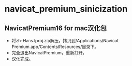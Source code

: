 # navicat_premium_sinicization
## NavicatPremium16 for mac汉化包
- 将zh-Hans.lproj.zip解压，拷贝到/Applications/Navicat Premium.app/Contents/Resources/目录下。
- 完全退出NavicatPremium，重新打开。
- 汉化完成。
